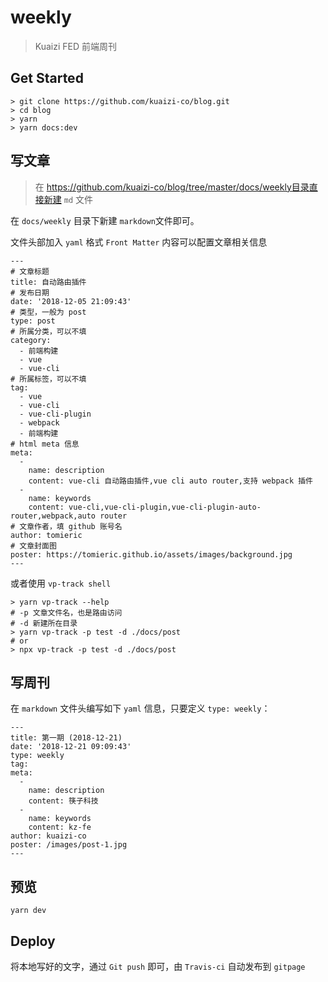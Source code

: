 # weekly

> Kuaizi FED 前端周刊

## Get Started

```
> git clone https://github.com/kuaizi-co/blog.git
> cd blog
> yarn
> yarn docs:dev
```

## 写文章

> 在 https://github.com/kuaizi-co/blog/tree/master/docs/weekly目录直接新建 `md` 文件

在 `docs/weekly` 目录下新建 `markdown`文件即可。

文件头部加入 `yaml` 格式 `Front Matter` 内容可以配置文章相关信息

```
---
# 文章标题
title: 自动路由插件
# 发布日期
date: '2018-12-05 21:09:43'
# 类型，一般为 post
type: post
# 所属分类，可以不填
category:
  - 前端构建
  - vue
  - vue-cli
# 所属标签，可以不填
tag:
  - vue
  - vue-cli
  - vue-cli-plugin
  - webpack
  - 前端构建
# html meta 信息
meta:
  -
    name: description
    content: vue-cli 自动路由插件,vue cli auto router,支持 webpack 插件
  -
    name: keywords
    content: vue-cli,vue-cli-plugin,vue-cli-plugin-auto-router,webpack,auto router
# 文章作者，填 github 账号名
author: tomieric
# 文章封面图
poster: https://tomieric.github.io/assets/images/background.jpg
---
```

或者使用 `vp-track shell`

```
> yarn vp-track --help
# -p 文章文件名，也是路由访问
# -d 新建所在目录
> yarn vp-track -p test -d ./docs/post
# or
> npx vp-track -p test -d ./docs/post
```

## 写周刊

在 `markdown` 文件头编写如下 `yaml` 信息，只要定义 `type: weekly`：

```
---
title: 第一期 (2018-12-21)
date: '2018-12-21 09:09:43'
type: weekly
tag:
meta:
  -
    name: description
    content: 筷子科技
  -
    name: keywords
    content: kz-fe
author: kuaizi-co
poster: /images/post-1.jpg
---
```

## 预览

```
yarn dev
```

## Deploy

将本地写好的文字，通过 `Git push` 即可，由 `Travis-ci` 自动发布到 `gitpage`
